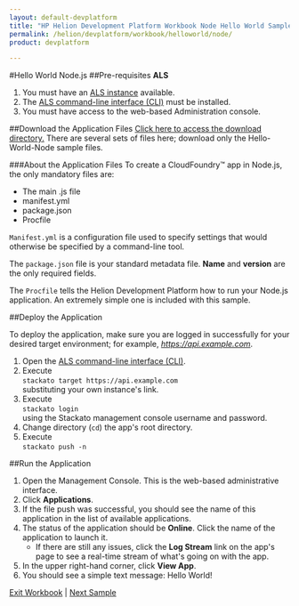 ```yaml
---
layout: default-devplatform
title: "HP Helion Development Platform Workbook Node Hello World Sample"
permalink: /helion/devplatform/workbook/helloworld/node/
product: devplatform

---
```


#Hello World Node.js
##Pre-requisites
**ALS**

1. You must have an [ALS instance](/helion/devplatform/community/install-als/) available. 
2. The  [ALS command-line interface (CLI)](http://docs.stackato.com/user/client/index.html#client) must be installed. 
3. You must have access to the web-based Administration console.

##Download the Application Files
[Click here to access the download directory.](https://gitlab.gozer.hpcloud.net/developer-experience/sampleapps) There are several sets of files here; download only the Hello-World-Node sample files.

###About the Application Files
To create a CloudFoundry&trade; app in Node.js, the only mandatory files are:

* The main .js file
* manifest.yml
* package.json
* Procfile 

`Manifest.yml` is a configuration file used to specify settings that would otherwise be specified by a command-line tool. 

The `package.json` file is your standard metadata file. **Name** and **version** are the only required fields. 

The `Procfile` tells the Helion Development Platform how to run your Node.js application. An extremely simple one is included with this sample.

##Deploy the Application

To deploy the application, make sure you are logged in successfully for your desired target environment; for example, *https://api.example.com*.

1. Open the  [ALS command-line interface (CLI)](http://docs.stackato.com/user/client/index.html#client).
2.	Execute <br>`stackato target https://api.example.com`<br>substituting your own instance's link.
3.	Execute <br>`stackato login`<br> using the Stackato management console username and password.
4. Change directory (`cd`) the app's root directory.
5. Execute <br>`stackato push -n` 

##Run the Application

1. Open the Management Console. This is the web-based administrative interface.
2. Click **Applications**.
3.  If the file push was successful, you should see the name of this application in the list of available applications.
4. The status of the application should be **Online**. Click the name of the application to launch it.
	- If there are still any issues, click the **Log Stream** link on the app's page to see a real-time stream of what's going on with the app.     
5. In the upper right-hand corner, click **View App**.
6. You should see a simple text message: Hello World!


[Exit Workbook](/helion/devplatform/) | [Next Sample](/helion/devplatform/workbook/database/node/) 